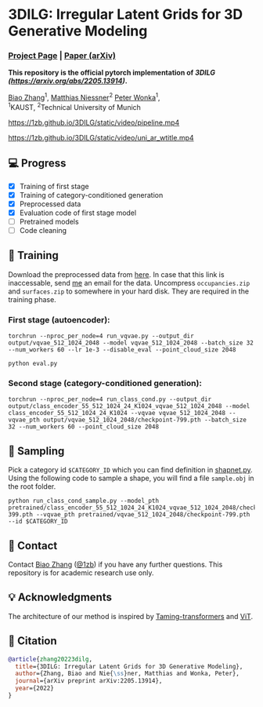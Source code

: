# 3DILG: Irregular Latent Grids for 3D Generative Modeling

### [Project Page](https://1zb.github.io/3DILG/) | [Paper (arXiv)](https://arxiv.org/abs/2205.13914)

**This repository is the official pytorch implementation of  *3DILG (https://arxiv.org/abs/2205.13914)*.**

[Biao Zhang](https://1zb.github.io/)<sup>1</sup>,
[Matthias Niessner](https://www.niessnerlab.org/)<sup>2</sup>
[Peter Wonka](http://peterwonka.net/)<sup>1</sup>,<br>
<sup>1</sup>KAUST, <sup>2</sup>Technical University of Munich


https://1zb.github.io/3DILG/static/video/pipeline.mp4

https://1zb.github.io/3DILG/static/video/uni_ar_wtitle.mp4

## :computer: Progress
- [x] Training of first stage
- [x] Training of category-conditioned generation
- [x] Preprocessed data
- [x] Evaluation code of first stage model
- [ ] Pretrained models
- [ ] Code cleaning

## :bullettrain_front: Training
Download the preprocessed data from [here](https://drive.google.com/drive/folders/1UFPi_UklH5clWKxxeL1IsxfjdUfc7i4x). In case that this link is inaccessable, send [me](mailto:biao.zhang@kaust.edu.sa) an email for the data. Uncompress `occupancies.zip` and `surfaces.zip` to somewhere in your hard disk. They are required in the training phase.

### First stage (autoencoder):
```
torchrun --nproc_per_node=4 run_vqvae.py --output_dir output/vqvae_512_1024_2048 --model vqvae_512_1024_2048 --batch_size 32 --num_workers 60 --lr 1e-3 --disable_eval --point_cloud_size 2048
```
```
python eval.py
```

### Second stage (category-conditioned generation):
```
torchrun --nproc_per_node=4 run_class_cond.py --output_dir output/class_encoder_55_512_1024_24_K1024_vqvae_512_1024_2048 --model class_encoder_55_512_1024_24_K1024 --vqvae vqvae_512_1024_2048 --vqvae_pth output/vqvae_512_1024_2048/checkpoint-799.pth --batch_size 32 --num_workers 60 --point_cloud_size 2048
```


## :balloon: Sampling
Pick a category id `$CATEGORY_ID` which you can find definition in [shapnet.py](shapenet.py). Using the following code to sample a shape, you will find a file `sample.obj` in the root folder.

```
python run_class_cond_sample.py --model_pth pretrained/class_encoder_55_512_1024_24_K1024_vqvae_512_1024_2048/checkpoint-399.pth --vqvae_pth pretrained/vqvae_512_1024_2048/checkpoint-799.pth --id $CATEGORY_ID
```

## :e-mail: Contact

Contact [Biao Zhang](mailto:biao.zhang@kaust.edu.sa) ([@1zb](https://github.com/1zb)) if you have any further questions. This repository is for academic research use only.

## :bulb: Acknowledgments
The architecture of our method is inspired by [Taming-transformers](https://github.com/CompVis/taming-transformers) and [ViT](https://github.com/google-research/vision_transformer).

## :blue_book: Citation

```bibtex
@article{zhang20223dilg,
  title={3DILG: Irregular Latent Grids for 3D Generative Modeling},
  author={Zhang, Biao and Nie{\ss}ner, Matthias and Wonka, Peter},
  journal={arXiv preprint arXiv:2205.13914},
  year={2022}
}